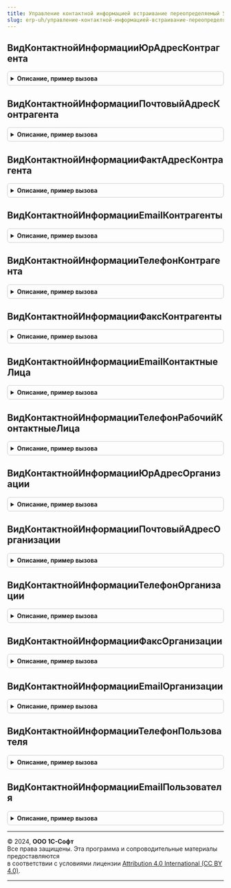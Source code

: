 ```yaml
---
title: Управление контактной информацией встраивание переопределяемый УХ
slug: erp-uh/управление-контактной-информацией-встраивание-переопределяемый-ух
---
```



## ВидКонтактнойИнформацииЮрАдресКонтрагента
<details style="margin: 1em 0; padding: 0.5em; border: 1px solid #ccc; border-radius: 6px;">

<summary style="font-weight: bold; cursor: pointer;">Описание, пример вызова</summary>

```bsl


Функция ВидКонтактнойИнформацииЮрАдресКонтрагента() Экспорт
```

Пример вызова
```bsl
Результат = УправлениеКонтактнойИнформациейВстраиваниеПереопределяемыйУХ.ВидКонтактнойИнформацииЮрАдресКонтрагента() 
```
</details>

## ВидКонтактнойИнформацииПочтовыйАдресКонтрагента
<details style="margin: 1em 0; padding: 0.5em; border: 1px solid #ccc; border-radius: 6px;">

<summary style="font-weight: bold; cursor: pointer;">Описание, пример вызова</summary>

```bsl

Функция ВидКонтактнойИнформацииПочтовыйАдресКонтрагента() Экспорт
```

Пример вызова
```bsl
Результат = УправлениеКонтактнойИнформациейВстраиваниеПереопределяемыйУХ.ВидКонтактнойИнформацииПочтовыйАдресКонтрагента() 
```
</details>

## ВидКонтактнойИнформацииФактАдресКонтрагента
<details style="margin: 1em 0; padding: 0.5em; border: 1px solid #ccc; border-radius: 6px;">

<summary style="font-weight: bold; cursor: pointer;">Описание, пример вызова</summary>

```bsl

Функция ВидКонтактнойИнформацииФактАдресКонтрагента() Экспорт
```

Пример вызова
```bsl
Результат = УправлениеКонтактнойИнформациейВстраиваниеПереопределяемыйУХ.ВидКонтактнойИнформацииФактАдресКонтрагента() 
```
</details>

## ВидКонтактнойИнформацииEmailКонтрагенты
<details style="margin: 1em 0; padding: 0.5em; border: 1px solid #ccc; border-radius: 6px;">

<summary style="font-weight: bold; cursor: pointer;">Описание, пример вызова</summary>

```bsl

Функция ВидКонтактнойИнформацииEmailКонтрагенты() Экспорт
```

Пример вызова
```bsl
Результат = УправлениеКонтактнойИнформациейВстраиваниеПереопределяемыйУХ.ВидКонтактнойИнформацииEmailКонтрагенты() 
```
</details>

## ВидКонтактнойИнформацииТелефонКонтрагента
<details style="margin: 1em 0; padding: 0.5em; border: 1px solid #ccc; border-radius: 6px;">

<summary style="font-weight: bold; cursor: pointer;">Описание, пример вызова</summary>

```bsl

Функция ВидКонтактнойИнформацииТелефонКонтрагента() Экспорт
```

Пример вызова
```bsl
Результат = УправлениеКонтактнойИнформациейВстраиваниеПереопределяемыйУХ.ВидКонтактнойИнформацииТелефонКонтрагента() 
```
</details>

## ВидКонтактнойИнформацииФаксКонтрагенты
<details style="margin: 1em 0; padding: 0.5em; border: 1px solid #ccc; border-radius: 6px;">

<summary style="font-weight: bold; cursor: pointer;">Описание, пример вызова</summary>

```bsl

Функция ВидКонтактнойИнформацииФаксКонтрагенты() Экспорт
```

Пример вызова
```bsl
Результат = УправлениеКонтактнойИнформациейВстраиваниеПереопределяемыйУХ.ВидКонтактнойИнформацииФаксКонтрагенты() 
```
</details>

## ВидКонтактнойИнформацииEmailКонтактныеЛица
<details style="margin: 1em 0; padding: 0.5em; border: 1px solid #ccc; border-radius: 6px;">

<summary style="font-weight: bold; cursor: pointer;">Описание, пример вызова</summary>

```bsl

Функция ВидКонтактнойИнформацииEmailКонтактныеЛица() Экспорт
```

Пример вызова
```bsl
Результат = УправлениеКонтактнойИнформациейВстраиваниеПереопределяемыйУХ.ВидКонтактнойИнформацииEmailКонтактныеЛица() 
```
</details>

## ВидКонтактнойИнформацииТелефонРабочийКонтактныеЛица
<details style="margin: 1em 0; padding: 0.5em; border: 1px solid #ccc; border-radius: 6px;">

<summary style="font-weight: bold; cursor: pointer;">Описание, пример вызова</summary>

```bsl

Функция ВидКонтактнойИнформацииТелефонРабочийКонтактныеЛица() Экспорт
```

Пример вызова
```bsl
Результат = УправлениеКонтактнойИнформациейВстраиваниеПереопределяемыйУХ.ВидКонтактнойИнформацииТелефонРабочийКонтактныеЛица() 
```
</details>

## ВидКонтактнойИнформацииЮрАдресОрганизации
<details style="margin: 1em 0; padding: 0.5em; border: 1px solid #ccc; border-radius: 6px;">

<summary style="font-weight: bold; cursor: pointer;">Описание, пример вызова</summary>

```bsl

Функция ВидКонтактнойИнформацииЮрАдресОрганизации() Экспорт
```

Пример вызова
```bsl
Результат = УправлениеКонтактнойИнформациейВстраиваниеПереопределяемыйУХ.ВидКонтактнойИнформацииЮрАдресОрганизации() 
```
</details>

## ВидКонтактнойИнформацииПочтовыйАдресОрганизации
<details style="margin: 1em 0; padding: 0.5em; border: 1px solid #ccc; border-radius: 6px;">

<summary style="font-weight: bold; cursor: pointer;">Описание, пример вызова</summary>

```bsl

Функция ВидКонтактнойИнформацииПочтовыйАдресОрганизации() Экспорт
```

Пример вызова
```bsl
Результат = УправлениеКонтактнойИнформациейВстраиваниеПереопределяемыйУХ.ВидКонтактнойИнформацииПочтовыйАдресОрганизации() 
```
</details>

## ВидКонтактнойИнформацииТелефонОрганизации
<details style="margin: 1em 0; padding: 0.5em; border: 1px solid #ccc; border-radius: 6px;">

<summary style="font-weight: bold; cursor: pointer;">Описание, пример вызова</summary>

```bsl

Функция ВидКонтактнойИнформацииТелефонОрганизации() Экспорт
```

Пример вызова
```bsl
Результат = УправлениеКонтактнойИнформациейВстраиваниеПереопределяемыйУХ.ВидКонтактнойИнформацииТелефонОрганизации() 
```
</details>

## ВидКонтактнойИнформацииФаксОрганизации
<details style="margin: 1em 0; padding: 0.5em; border: 1px solid #ccc; border-radius: 6px;">

<summary style="font-weight: bold; cursor: pointer;">Описание, пример вызова</summary>

```bsl

Функция ВидКонтактнойИнформацииФаксОрганизации() Экспорт
```

Пример вызова
```bsl
Результат = УправлениеКонтактнойИнформациейВстраиваниеПереопределяемыйУХ.ВидКонтактнойИнформацииФаксОрганизации() 
```
</details>

## ВидКонтактнойИнформацииEmailОрганизации
<details style="margin: 1em 0; padding: 0.5em; border: 1px solid #ccc; border-radius: 6px;">

<summary style="font-weight: bold; cursor: pointer;">Описание, пример вызова</summary>

```bsl

Функция ВидКонтактнойИнформацииEmailОрганизации() Экспорт
```

Пример вызова
```bsl
Результат = УправлениеКонтактнойИнформациейВстраиваниеПереопределяемыйУХ.ВидКонтактнойИнформацииEmailОрганизации() 
```
</details>

## ВидКонтактнойИнформацииТелефонПользователя
<details style="margin: 1em 0; padding: 0.5em; border: 1px solid #ccc; border-radius: 6px;">

<summary style="font-weight: bold; cursor: pointer;">Описание, пример вызова</summary>

```bsl

Функция ВидКонтактнойИнформацииТелефонПользователя() Экспорт
```

Пример вызова
```bsl
Результат = УправлениеКонтактнойИнформациейВстраиваниеПереопределяемыйУХ.ВидКонтактнойИнформацииТелефонПользователя() 
```
</details>

## ВидКонтактнойИнформацииEmailПользователя
<details style="margin: 1em 0; padding: 0.5em; border: 1px solid #ccc; border-radius: 6px;">

<summary style="font-weight: bold; cursor: pointer;">Описание, пример вызова</summary>

```bsl

Функция ВидКонтактнойИнформацииEmailПользователя() Экспорт
```

Пример вызова
```bsl
Результат = УправлениеКонтактнойИнформациейВстраиваниеПереопределяемыйУХ.ВидКонтактнойИнформацииEmailПользователя() 
```
</details>

---

© 2024, **ООО 1С-Софт**  
Все права защищены. Эта программа и сопроводительные материалы предоставляются  
в соответствии с условиями лицензии [Attribution 4.0 International (CC BY 4.0)](https://creativecommons.org/licenses/by/4.0/legalcode).

---
